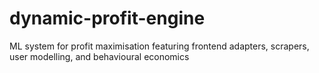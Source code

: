 # dynamic-profit-engine
ML system for profit maximisation featuring frontend adapters, scrapers, user modelling, and behavioural economics
